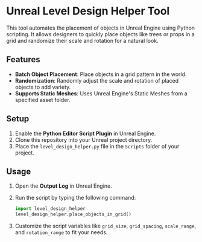 
# Unreal Level Design Helper Tool

This tool automates the placement of objects in Unreal Engine using Python scripting. It allows designers to quickly place objects like trees or props in a grid and randomize their scale and rotation for a natural look.

## Features
- **Batch Object Placement**: Place objects in a grid pattern in the world.
- **Randomization**: Randomly adjust the scale and rotation of placed objects to add variety.
- **Supports Static Meshes**: Uses Unreal Engine's Static Meshes from a specified asset folder.

## Setup
1. Enable the **Python Editor Script Plugin** in Unreal Engine.
2. Clone this repository into your Unreal project directory.
3. Place the `level_design_helper.py` file in the `Scripts` folder of your project.

## Usage
1. Open the **Output Log** in Unreal Engine.
2. Run the script by typing the following command:
   ```python
   import level_design_helper
   level_design_helper.place_objects_in_grid()
   ```

3. Customize the script variables like `grid_size`, `grid_spacing`, `scale_range`, and `rotation_range` to fit your needs.
